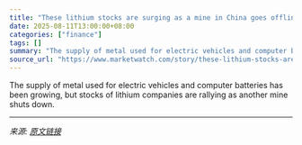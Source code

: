 ```yaml
---
title: "These lithium stocks are surging as a mine in China goes offline. Can the rally continue?"
date: 2025-08-11T13:00:00+08:00
categories: ["finance"]
tags: []
summary: "The supply of metal used for electric vehicles and computer batteries has been growing, but stocks of lithium companies are rallying as another mine shuts down."
source_url: "https://www.marketwatch.com/story/these-lithium-stocks-are-surging-as-a-mine-in-china-goes-offline-can-the-rally-continue-e0e04e87?mod=mw_rss_topstories"
---
```


The supply of metal used for electric vehicles and computer batteries has been growing, but stocks of lithium companies are rallying as another mine shuts down.

---

*来源: [原文链接](https://www.marketwatch.com/story/these-lithium-stocks-are-surging-as-a-mine-in-china-goes-offline-can-the-rally-continue-e0e04e87?mod=mw_rss_topstories)*
